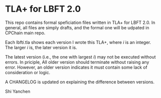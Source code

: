 # TLA+ for LBFT 2.0

This repo contains formal speficiation files written in TLA+ for LBFT 2.0. 
In general, all files are simply drafts, and the formal one will be udpated in CPChain main repo. 

Each lbft*i*.tla shows each version I wrote this TLA+, where *i* is an integer. The larger *i* is, the later version it is. 

The latest version (i.e., the one with largest *i*) may not be executed without errors. 
In priciple, All older version should terminate without raising any error. 
However, an older version indicates it must contain some lack of consideration or logic. 

A CHANGELOG is updated on explaining the difference between versions.

Shi Yanchen
